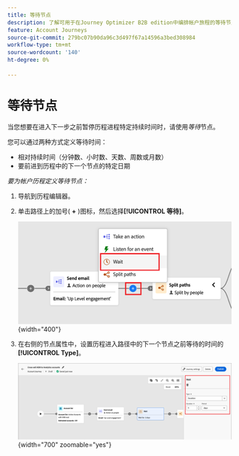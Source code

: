 ```yaml
---
title: 等待节点
description: 了解可用于在Journey Optimizer B2B edition中编排帐户旅程的等待节点类型。
feature: Account Journeys
source-git-commit: 279bc07b90da96c3d497f67a14596a3bed308984
workflow-type: tm+mt
source-wordcount: '140'
ht-degree: 0%

---
```


# 等待节点

当您想要在进入下一步之前暂停历程进程特定持续时间时，请使用&#x200B;_等待_&#x200B;节点。

您可以通过两种方式定义等待时间：

* 相对持续时间（分钟数、小时数、天数、周数或月数）
* 要前进到历程中的下一个节点的特定日期

_要为帐户历程定义等待节点：_

1. 导航到历程编辑器。

1. 单击路径上的加号( **+** )图标，然后选择&#x200B;**[!UICONTROL 等待]**。

   ![添加历程节点 — 等待](./assets/add-node-wait.png){width="400"}

1. 在右侧的节点属性中，设置历程进入路径中的下一个节点之前等待的时间的&#x200B;**[!UICONTROL Type]**。

   ![历程节点 — 等待](./assets/node-wait.png){width="700" zoomable="yes"}
